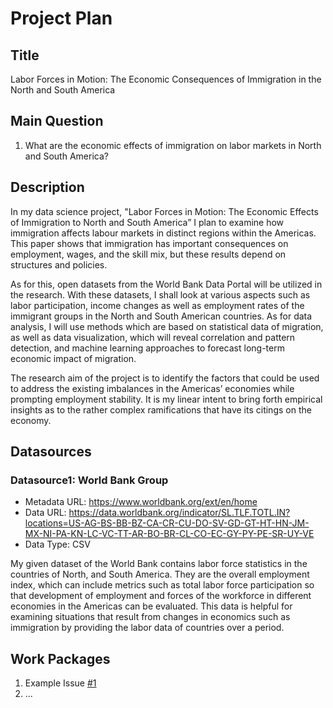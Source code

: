 # Project Plan

## Title

Labor Forces in Motion: The Economic Consequences of Immigration in the North and South America

## Main Question

1. What are the economic effects of immigration on labor markets in North and South America?

## Description

In my data science project, "Labor Forces in Motion: The Economic Effects of Immigration to North and South America” I plan to examine how immigration affects labour markets in distinct regions within the Americas. This paper shows that immigration has important consequences on employment, wages, and the skill mix, but these results depend on structures and policies.

As for this, open datasets from the World Bank Data Portal will be utilized in the research. With these datasets, I shall look at various aspects such as labor participation, income changes as well as employment rates of the immigrant groups in the North and South American countries. As for data analysis, I will use methods which are based on statistical data of migration, as well as data visualization, which will reveal correlation and pattern detection, and machine learning approaches to forecast long-term economic impact of migration.

The research aim of the project is to identify the factors that could be used to address the existing imbalances in the Americas’ economies while prompting employment stability. It is my linear intent to bring forth empirical insights as to the rather complex ramifications that have its citings on the economy.

## Datasources

<!-- Describe each datasources you plan to use in a section. Use the prefic "DatasourceX" where X is the id of the datasource. -->

### Datasource1: World Bank Group
* Metadata URL: https://www.worldbank.org/ext/en/home
* Data URL: https://data.worldbank.org/indicator/SL.TLF.TOTL.IN?locations=US-AG-BS-BB-BZ-CA-CR-CU-DO-SV-GD-GT-HT-HN-JM-MX-NI-PA-KN-LC-VC-TT-AR-BO-BR-CL-CO-EC-GY-PY-PE-SR-UY-VE
* Data Type: CSV

My given dataset of the World Bank contains labor force statistics in the countries of North, and South America. They are the overall employment index, which can include metrics such as total labor force participation so that development of employment and forces of the workforce in different economies in the Americas can be evaluated. This data is helpful for examining situations that result from changes in economics such as immigration by providing the labor data of countries over a period.

## Work Packages

<!-- List of work packages ordered sequentially, each pointing to an issue with more details. -->

1. Example Issue [#1][i1]
2. ...

[i1]: https://github.com/jvalue/made-template/issues/1
